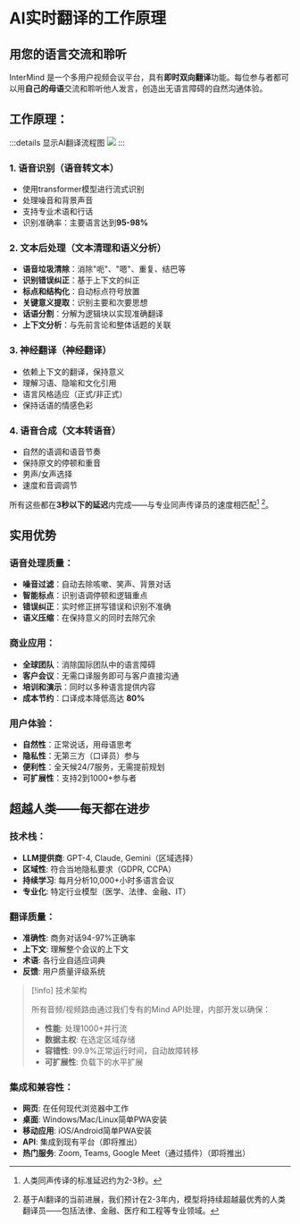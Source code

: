 # AI实时翻译的工作原理

## 用您的语言交流和聆听

InterMind 是一个多用户视频会议平台，具有**即时双向翻译**功能。每位参与者都可以用**自己的母语**交流和聆听他人发言，创造出无语言障碍的自然沟通体验。

## 工作原理：

:::details 显示AI翻译流程图
![](/interpretating.svg)
:::

### 1. **语音识别（语音转文本）**

- 使用transformer模型进行流式识别
- 处理噪音和背景声音
- 支持专业术语和行话
- 识别准确率：主要语言达到**95-98%**

### 2. **文本后处理（文本清理和语义分析）**

- **语音垃圾清除**：消除"呃"、"嗯"、重复、结巴等
- **识别错误纠正**：基于上下文的纠正
- **标点和结构化**：自动标点符号放置
- **关键意义提取**：识别主要和次要思想
- **话语分割**：分解为逻辑块以实现准确翻译
- **上下文分析**：与先前言论和整体话题的关联

### 3. **神经翻译（神经翻译）**

- 依赖上下文的翻译，保持意义
- 理解习语、隐喻和文化引用
- 语言风格适应（正式/非正式）
- 保持话语的情感色彩

### 4. **语音合成（文本转语音）**

- 自然的语调和语音节奏
- 保持原文的停顿和重音
- 男声/女声选择
- 速度和音调调节

所有这些都在**3秒以下的延迟**内完成——与专业同声传译员的速度相匹配[^1] [^2]。

## 实用优势

### 语音处理质量：

- **噪音过滤**：自动去除咳嗽、笑声、背景对话
- **智能标点**：识别语调停顿和逻辑重点
- **错误纠正**：实时修正拼写错误和识别不准确
- **语义压缩**：在保持意义的同时去除冗余

### 商业应用：

- **全球团队**：消除国际团队中的语言障碍
- **客户会议**：无需口译服务即可与客户直接沟通
- **培训和演示**：同时以多种语言提供内容
- **成本节约**：口译成本降低高达 **80%**

### 用户体验：

- **自然性**：正常说话，用母语思考
- **隐私性**：无第三方（口译员）参与
- **便利性**：全天候24/7服务，无需提前规划
- **可扩展性**：支持2到1000+参与者

## 超越人类——每天都在进步

### 技术栈：

- **LLM提供商**: GPT-4, Claude, Gemini（区域选择）
- **区域性**: 符合当地隐私要求（GDPR, CCPA）
- **持续学习**: 每月分析10,000+小时多语言会议
- **专业化**: 特定行业模型（医学、法律、金融、IT）

### 翻译质量：

- **准确性**: 商务对话94-97%正确率
- **上下文**: 理解整个会议的上下文
- **术语**: 各行业自适应词典
- **反馈**: 用户质量评级系统

> [!info] 技术架构
>
> 所有音频/视频路由通过我们专有的Mind API处理，内部开发以确保：
>
> - **性能**: 处理1000+并行流
> - **数据主权**: 在选定区域存储
> - **容错性**: 99.9%正常运行时间，自动故障转移
> - **可扩展性**: 负载下的水平扩展

### 集成和兼容性：

- **网页**: 在任何现代浏览器中工作
- **桌面**: Windows/Mac/Linux简单PWA安装
- **移动应用**: iOS/Android简单PWA安装
- **API**: 集成到现有平台（即将推出）
- **热门服务**: Zoom, Teams, Google Meet（通过插件）（即将推出）

[^1]: 人类同声传译的标准延迟约为2-3秒。

[^2]: 基于AI翻译的当前进展，我们预计在2-3年内，模型将持续超越最优秀的人类翻译员——包括法律、金融、医疗和工程等专业领域。